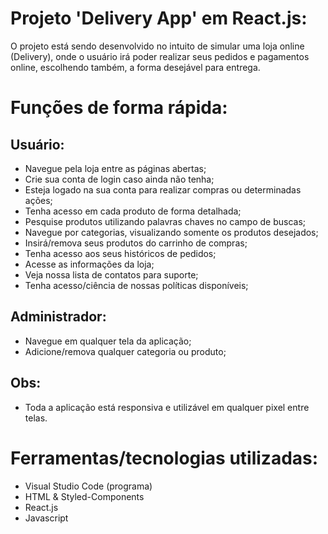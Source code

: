 # Projeto 'Delivery App' em React.js:

O projeto está sendo desenvolvido no intuito de simular uma loja online (Delivery), onde o usuário irá poder realizar seus pedidos e pagamentos online, escolhendo também, a forma desejável para entrega.

# Funções de forma rápida:

## Usuário:
* Navegue pela loja entre as páginas abertas;
* Crie sua conta de login caso ainda não tenha;
* Esteja logado na sua conta para realizar compras ou determinadas ações;
* Tenha acesso em cada produto de forma detalhada;
* Pesquise produtos utilizando palavras chaves no campo de buscas;
* Navegue por categorias, visualizando somente os produtos desejados;
* Insirá/remova seus produtos do carrinho de compras;
* Tenha acesso aos seus históricos de pedidos;
* Acesse as informações da loja;
* Veja nossa lista de contatos para suporte;
* Tenha acesso/ciência de nossas políticas disponíveis;

## Administrador:
* Navegue em qualquer tela da aplicação;
* Adicione/remova qualquer categoria ou produto;

## Obs:
* Toda a aplicação está responsiva e utilizável em qualquer pixel entre telas.

# Ferramentas/tecnologias utilizadas:

* Visual Studio Code (programa)
* HTML & Styled-Components
* React.js
* Javascript
